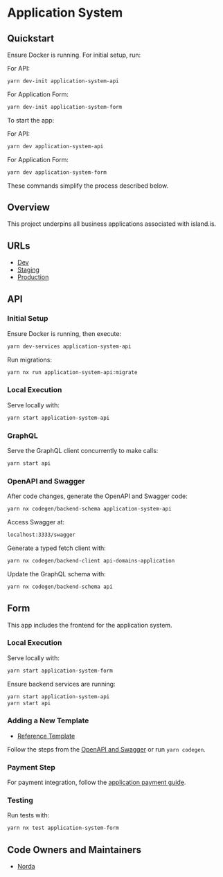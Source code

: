 # Application System

## Quickstart

Ensure Docker is running. For initial setup, run:

For API:
```bash
yarn dev-init application-system-api
```

For Application Form:
```bash
yarn dev-init application-system-form
```

To start the app:

For API:
```bash
yarn dev application-system-api
```

For Application Form:
```bash
yarn dev application-system-form
```

These commands simplify the process described below.

## Overview

This project underpins all business applications associated with island.is.

## URLs

- [Dev](https://beta.dev01.devland.is/umsoknir/)
- [Staging](https://beta.staging01.devland.is/umsoknir/)
- [Production](https://island.is/umsoknir/)

## API

### Initial Setup

Ensure Docker is running, then execute:

```bash
yarn dev-services application-system-api
```

Run migrations:

```bash
yarn nx run application-system-api:migrate
```

### Local Execution

Serve locally with:

```bash
yarn start application-system-api
```

### GraphQL

Serve the GraphQL client concurrently to make calls:

```bash
yarn start api
```

### OpenAPI and Swagger

After code changes, generate the OpenAPI and Swagger code:

```bash
yarn nx codegen/backend-schema application-system-api
```

Access Swagger at:

```bash
localhost:3333/swagger
```

Generate a typed fetch client with:

```bash
yarn nx codegen/backend-client api-domains-application
```

Update the GraphQL schema with:

```bash
yarn nx codegen/backend-schema api
```

## Form

This app includes the frontend for the application system.

### Local Execution

Serve locally with:

```bash
yarn start application-system-form
```

Ensure backend services are running:

```bash
yarn start application-system-api
yarn start api
```

### Adding a New Template

- [Reference Template](https://github.com/island-is/island.is/tree/main/libs/application/templates/reference-template)

Follow the steps from the [OpenAPI and Swagger](https://github.com/island-is/island.is/tree/main/apps/application-system#openapi-and-swagger) or run `yarn codegen`.

### Payment Step

For payment integration, follow the [application payment guide](../../handbook/misc/application-payment-guide.md).

### Testing

Run tests with:

```bash
yarn nx test application-system-form
```

## Code Owners and Maintainers

- [Norda](https://github.com/orgs/island-is/teams/norda-applications/members)